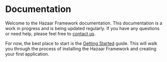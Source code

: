# Documentation

Welcome to the Hazaar Framework documentation.  This documentation is a work in progress and is being updated regularly.  If you have any questions or need help, please feel free to [contact us](/contact).

For now, the best place to start is the [Getting Started](/docs/start/install/overview.md) guide.  This will walk you through the process of installing the Hazaar Framework and creating your first application.
